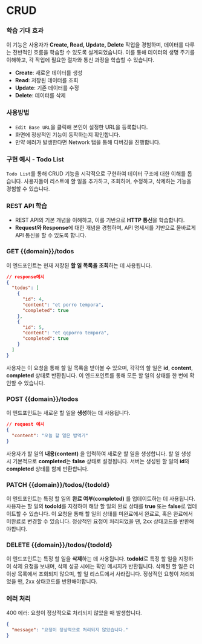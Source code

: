 # CRUD

### 학습 기대 효과

이 기능은 사용자가 **Create, Read, Update, Delete** 작업을 경험하며, 데이터를 다루는 전반적인 흐름을 학습할 수 있도록 설계되었습니다. 이를 통해 데이터의 생명 주기를 이해하고, 각 작업에 필요한 절차와 통신 과정을 학습할 수 있습니다.

- **Create**: 새로운 데이터를 생성
- **Read**: 저장된 데이터를 조회
- **Update**: 기존 데이터를 수정
- **Delete**: 데이터를 삭제

### 사용방법

- `Edit Base URL`을 클릭해 본인이 설정한 URL을 등록합니다.
- 화면에 정상적인 기능이 동작하는지 확인합니다.
- 만약 에러가 발생한다면 Network 탭을 통해 디버깅을 진행합니다.

### 구현 예시 - Todo List

`Todo List`를 통해 CRUD 기능을 시각적으로 구현하여 데이터 구조에 대한 이해를 돕습니다.
사용자들이 리스트에 할 일을 추가하고, 조회하며, 수정하고, 삭제하는 기능을 경험할 수 있습니다.

### REST API 학습

- REST API의 기본 개념을 이해하고, 이를 기반으로 **HTTP 통신**을 학습합니다.
- **Request와 Response**에 대한 개념을 경험하며, API 명세서를 기반으로 올바르게 API 통신을 할 수 있도록 합니다.

### GET {{domain}}/todos

이 엔드포인트는 현재 저장된 **할 일 목록을 조회**하는 데 사용됩니다.

```json
// response예시
{
  "todos": [
    {
      "id": 4,
      "content": "et porro tempora",
      "completed": true
    },
    {
      "id": 5,
      "content": "et qqporro tempora",
      "completed": true
    }
  ]
}
```

사용자는 이 요청을 통해 할 일 목록을 받아볼 수 있으며, 각각의 할 일은 **id**, **content**, **completed** 상태로 반환됩니다.
이 엔드포인트를 통해 모든 할 일의 상태를 한 번에 확인할 수 있습니다.

### POST {{domain}}/todos

이 엔드포인트는 새로운 할 일을 **생성**하는 데 사용됩니다.

```json
// request 예시
{
  "content": "오늘 할 일은 밥먹기"
}
```

사용자가 할 일의 **내용(content)** 을 입력하여 새로운 할 일을 생성합니다. 할 일 생성 시 기본적으로 **completed**는 **false** 상태로 설정됩니다.
서버는 생성된 할 일의 **id**와 **completed** 상태를 함께 반환합니다.

### PATCH {{domain}}/todos/{todoId}

이 엔드포인트는 특정 할 일의 **완료 여부(completed)** 를 업데이트하는 데 사용됩니다.
사용자는 할 일의 **todoId**를 지정하여 해당 할 일의 완료 상태를 **true** 또는 **false**로 업데이트할 수 있습니다.
이 요청을 통해 할 일의 상태를 미완료에서 완료로, 혹은 완료에서 미완료로 변경할 수 있습니다.
정상적인 요청이 처리되었을 땐, 2xx 상태코드를 반환해야합니다.

### DELETE {{domain}}/todos/{todoId}

이 엔드포인트는 특정 할 일을 **삭제**하는 데 사용됩니다.
**todoId**로 특정 할 일을 지정하여 삭제 요청을 보내며, 삭제 성공 시에는 확인 메시지가 반환됩니다.
삭제된 할 일은 더 이상 목록에서 조회되지 않으며, 할 일 리스트에서 사라집니다.
정상적인 요청이 처리되었을 땐, 2xx 상태코드를 반환해야합니다.

### 에러 처리

400 에러: 요청이 정상적으로 처리되지 않았을 때 발생합니다.

```json
{
  "message": "요청이 정상적으로 처리되지 않았습니다."
}
```
